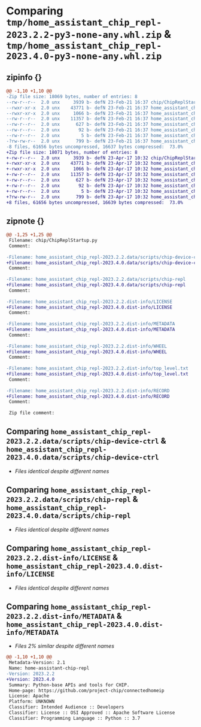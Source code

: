# Comparing `tmp/home_assistant_chip_repl-2023.2.2-py3-none-any.whl.zip` & `tmp/home_assistant_chip_repl-2023.4.0-py3-none-any.whl.zip`

## zipinfo {}

```diff
@@ -1,10 +1,10 @@
-Zip file size: 18069 bytes, number of entries: 8
--rw-r--r--  2.0 unx     3939 b- defN 23-Feb-21 16:37 chip/ChipReplStartup.py
--rwxr-xr-x  2.0 unx    43771 b- defN 23-Feb-21 16:37 home_assistant_chip_repl-2023.2.2.data/scripts/chip-device-ctrl
--rwxr-xr-x  2.0 unx     1066 b- defN 23-Feb-21 16:37 home_assistant_chip_repl-2023.2.2.data/scripts/chip-repl
--rw-r--r--  2.0 unx    11357 b- defN 23-Feb-21 16:37 home_assistant_chip_repl-2023.2.2.dist-info/LICENSE
--rw-r--r--  2.0 unx      627 b- defN 23-Feb-21 16:37 home_assistant_chip_repl-2023.2.2.dist-info/METADATA
--rw-r--r--  2.0 unx       92 b- defN 23-Feb-21 16:37 home_assistant_chip_repl-2023.2.2.dist-info/WHEEL
--rw-r--r--  2.0 unx        5 b- defN 23-Feb-21 16:37 home_assistant_chip_repl-2023.2.2.dist-info/top_level.txt
-?rw-rw-r--  2.0 unx      799 b- defN 23-Feb-21 16:37 home_assistant_chip_repl-2023.2.2.dist-info/RECORD
-8 files, 61656 bytes uncompressed, 16637 bytes compressed:  73.0%
+Zip file size: 18071 bytes, number of entries: 8
+-rw-r--r--  2.0 unx     3939 b- defN 23-Apr-17 10:32 chip/ChipReplStartup.py
+-rwxr-xr-x  2.0 unx    43771 b- defN 23-Apr-17 10:32 home_assistant_chip_repl-2023.4.0.data/scripts/chip-device-ctrl
+-rwxr-xr-x  2.0 unx     1066 b- defN 23-Apr-17 10:32 home_assistant_chip_repl-2023.4.0.data/scripts/chip-repl
+-rw-r--r--  2.0 unx    11357 b- defN 23-Apr-17 10:32 home_assistant_chip_repl-2023.4.0.dist-info/LICENSE
+-rw-r--r--  2.0 unx      627 b- defN 23-Apr-17 10:32 home_assistant_chip_repl-2023.4.0.dist-info/METADATA
+-rw-r--r--  2.0 unx       92 b- defN 23-Apr-17 10:32 home_assistant_chip_repl-2023.4.0.dist-info/WHEEL
+-rw-r--r--  2.0 unx        5 b- defN 23-Apr-17 10:32 home_assistant_chip_repl-2023.4.0.dist-info/top_level.txt
+?rw-rw-r--  2.0 unx      799 b- defN 23-Apr-17 10:32 home_assistant_chip_repl-2023.4.0.dist-info/RECORD
+8 files, 61656 bytes uncompressed, 16639 bytes compressed:  73.0%
```

## zipnote {}

```diff
@@ -1,25 +1,25 @@
 Filename: chip/ChipReplStartup.py
 Comment: 
 
-Filename: home_assistant_chip_repl-2023.2.2.data/scripts/chip-device-ctrl
+Filename: home_assistant_chip_repl-2023.4.0.data/scripts/chip-device-ctrl
 Comment: 
 
-Filename: home_assistant_chip_repl-2023.2.2.data/scripts/chip-repl
+Filename: home_assistant_chip_repl-2023.4.0.data/scripts/chip-repl
 Comment: 
 
-Filename: home_assistant_chip_repl-2023.2.2.dist-info/LICENSE
+Filename: home_assistant_chip_repl-2023.4.0.dist-info/LICENSE
 Comment: 
 
-Filename: home_assistant_chip_repl-2023.2.2.dist-info/METADATA
+Filename: home_assistant_chip_repl-2023.4.0.dist-info/METADATA
 Comment: 
 
-Filename: home_assistant_chip_repl-2023.2.2.dist-info/WHEEL
+Filename: home_assistant_chip_repl-2023.4.0.dist-info/WHEEL
 Comment: 
 
-Filename: home_assistant_chip_repl-2023.2.2.dist-info/top_level.txt
+Filename: home_assistant_chip_repl-2023.4.0.dist-info/top_level.txt
 Comment: 
 
-Filename: home_assistant_chip_repl-2023.2.2.dist-info/RECORD
+Filename: home_assistant_chip_repl-2023.4.0.dist-info/RECORD
 Comment: 
 
 Zip file comment:
```

## Comparing `home_assistant_chip_repl-2023.2.2.data/scripts/chip-device-ctrl` & `home_assistant_chip_repl-2023.4.0.data/scripts/chip-device-ctrl`

 * *Files identical despite different names*

## Comparing `home_assistant_chip_repl-2023.2.2.data/scripts/chip-repl` & `home_assistant_chip_repl-2023.4.0.data/scripts/chip-repl`

 * *Files identical despite different names*

## Comparing `home_assistant_chip_repl-2023.2.2.dist-info/LICENSE` & `home_assistant_chip_repl-2023.4.0.dist-info/LICENSE`

 * *Files identical despite different names*

## Comparing `home_assistant_chip_repl-2023.2.2.dist-info/METADATA` & `home_assistant_chip_repl-2023.4.0.dist-info/METADATA`

 * *Files 2% similar despite different names*

```diff
@@ -1,10 +1,10 @@
 Metadata-Version: 2.1
 Name: home-assistant-chip-repl
-Version: 2023.2.2
+Version: 2023.4.0
 Summary: Python-base APIs and tools for CHIP.
 Home-page: https://github.com/project-chip/connectedhomeip
 License: Apache
 Platform: UNKNOWN
 Classifier: Intended Audience :: Developers
 Classifier: License :: OSI Approved :: Apache Software License
 Classifier: Programming Language :: Python :: 3.7
```

